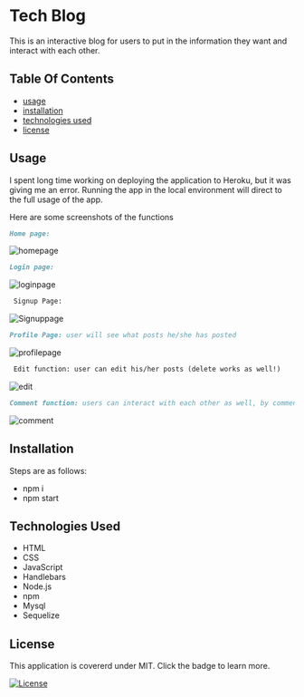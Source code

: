 # Tech Blog
This is an interactive blog for users to put in the information they want and interact with each other.

## Table Of Contents 
 - [usage](#usage)
 - [installation](#installation)
 - [technologies used](#technologies-used)
 - [license](#license)

 ## Usage
 I spent long time working on deploying the application to Heroku, but it was giving me an error. 
 Running the app in the local environment will direct to the full usage of the app.

Here are some screenshots of the functions
```md 
Home page:
```

![homepage](./public/images/mainpage.PNG)

```md 
Login page:
```

![loginpage](./public/images/login.PNG)

```md 
 Signup Page:
 ```

![Signuppage](./public/images/signup.PNG)

```md 
Profile Page: user will see what posts he/she has posted
```

![profilepage](./public/images/profile.PNG)

```md 
 Edit function: user can edit his/her posts (delete works as well!)
 ```

![edit](./public/images/edit.PNG)

```md 
Comment function: users can interact with each other as well, by commenting
```

![comment](./public/images/comment.PNG)

## Installation
 Steps are as follows: 
 * npm i
 * npm start
 

## Technologies Used
* HTML
* CSS
* JavaScript
* Handlebars
* Node.js
* npm
* Mysql
* Sequelize

## License
 This application is covererd under MIT. Click the badge to learn more. 

 [![License](https://img.shields.io/badge/License-MIT-yellow.svg)](https://opensource.org/licenses/MIT)

